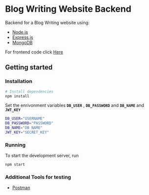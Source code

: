 # Blog Writing Website Backend
 
Backend for a Blog Writing website using:
* [Node.js](https://nodejs.org/)
* [Express.js](https://expressjs.com/)
* [MongoDB](https://www.mongodb.com/)

For frontend code click [Here](https://github.com/Sandeep-M23/blog-website-frontend)

## Getting started

### Installation

```bash
# Install dependencies
npm install
```
Set the enrivonment variables **`DB_USER`** , **`DB_PASSWORD`** and **`DB_NAME`** and **`JWT_KEY`** 

```bash
DB_USER="USERNAME"
DB_PASSWORD="PASSWORD"
DB_NAME="DB NAME"
JWT_KEY="SECRET_KEY"
```
### Running

To start the development server, run

```bash
npm start
```
### Additional Tools for testing
* [Postman](https://www.postman.com/)
